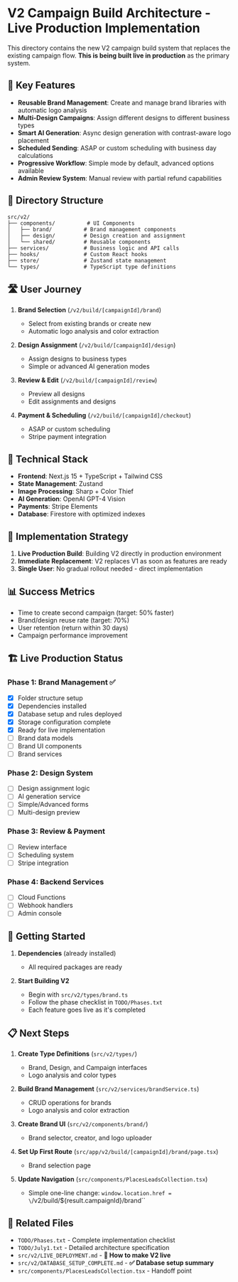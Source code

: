 # V2 Campaign Build Architecture - Live Production Implementation

This directory contains the new V2 campaign build system that replaces the existing campaign flow. **This is being built live in production** as the primary system.

## 🚀 Key Features

- **Reusable Brand Management**: Create and manage brand libraries with automatic logo analysis
- **Multi-Design Campaigns**: Assign different designs to different business types
- **Smart AI Generation**: Async design generation with contrast-aware logo placement
- **Scheduled Sending**: ASAP or custom scheduling with business day calculations
- **Progressive Workflow**: Simple mode by default, advanced options available
- **Admin Review System**: Manual review with partial refund capabilities

## 📁 Directory Structure

```
src/v2/
├── components/          # UI Components
│   ├── brand/          # Brand management components
│   ├── design/         # Design creation and assignment
│   └── shared/         # Reusable components
├── services/           # Business logic and API calls
├── hooks/              # Custom React hooks
├── store/              # Zustand state management
└── types/              # TypeScript type definitions
```

## 🛣️ User Journey

1. **Brand Selection** (`/v2/build/[campaignId]/brand`)
   - Select from existing brands or create new
   - Automatic logo analysis and color extraction

2. **Design Assignment** (`/v2/build/[campaignId]/design`)
   - Assign designs to business types
   - Simple or advanced AI generation modes

3. **Review & Edit** (`/v2/build/[campaignId]/review`)
   - Preview all designs
   - Edit assignments and designs

4. **Payment & Scheduling** (`/v2/build/[campaignId]/checkout`)
   - ASAP or custom scheduling
   - Stripe payment integration

## 🔧 Technical Stack

- **Frontend**: Next.js 15 + TypeScript + Tailwind CSS
- **State Management**: Zustand
- **Image Processing**: Sharp + Color Thief
- **AI Generation**: OpenAI GPT-4 Vision
- **Payments**: Stripe Elements
- **Database**: Firestore with optimized indexes

## 🔄 Implementation Strategy

1. **Live Production Build**: Building V2 directly in production environment
2. **Immediate Replacement**: V2 replaces V1 as soon as features are ready
3. **Single User**: No gradual rollout needed - direct implementation

## 📊 Success Metrics

- Time to create second campaign (target: 50% faster)
- Brand/design reuse rate (target: 70%)
- User retention (return within 30 days)
- Campaign performance improvement

## 🏗️ Live Production Status

### Phase 1: Brand Management ✅
- [x] Folder structure setup
- [x] Dependencies installed  
- [x] Database setup and rules deployed
- [x] Storage configuration complete
- [x] Ready for live implementation
- [ ] Brand data models
- [ ] Brand UI components
- [ ] Brand services

### Phase 2: Design System
- [ ] Design assignment logic
- [ ] AI generation service
- [ ] Simple/Advanced forms
- [ ] Multi-design preview

### Phase 3: Review & Payment
- [ ] Review interface
- [ ] Scheduling system
- [ ] Stripe integration

### Phase 4: Backend Services
- [ ] Cloud Functions
- [ ] Webhook handlers
- [ ] Admin console

## 🚀 Getting Started

1. **Dependencies** (already installed)
   - All required packages are ready

2. **Start Building V2**
   - Begin with `src/v2/types/brand.ts`
   - Follow the phase checklist in `TODO/Phases.txt`
   - Each feature goes live as it's completed

## 📋 Next Steps

1. **Create Type Definitions** (`src/v2/types/`)
   - Brand, Design, and Campaign interfaces
   - Logo analysis and color types

2. **Build Brand Management** (`src/v2/services/brandService.ts`)
   - CRUD operations for brands
   - Logo analysis and color extraction

3. **Create Brand UI** (`src/v2/components/brand/`)
   - Brand selector, creator, and logo uploader

4. **Set Up First Route** (`src/app/v2/build/[campaignId]/brand/page.tsx`)
   - Brand selection page

5. **Update Navigation** (`src/components/PlacesLeadsCollection.tsx`)
   - Simple one-line change: `window.location.href = \`/v2/build/\${result.campaignId}/brand\``

## 🔗 Related Files

- `TODO/Phases.txt` - Complete implementation checklist
- `TODO/July1.txt` - Detailed architecture specification
- `src/v2/LIVE_DEPLOYMENT.md` - **🚨 How to make V2 live**
- `src/v2/DATABASE_SETUP_COMPLETE.md` - **✅ Database setup summary**
- `src/components/PlacesLeadsCollection.tsx` - Handoff point 